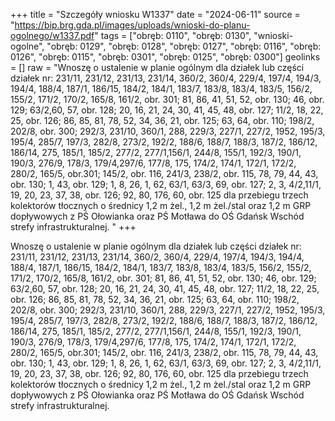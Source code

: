 +++
title = "Szczegóły wniosku W1337"
date = "2024-06-11"
source = "https://bip.brg.gda.pl/images/uploads/wnioski-do-planu-ogolnego/w1337.pdf"
tags = ["obręb: 0110", "obręb: 0130", "wnioski-ogolne", "obręb: 0129", "obręb: 0128", "obręb: 0127", "obręb: 0116", "obręb: 0126", "obręb: 0115", "obręb: 0301", "obręb: 0125", "obręb: 0300"]
geolinks = []
raw = "Wnoszę o ustalenie w planie ogólnym dla działek lub części działek nr: 231/11, 231/12, 231/13, 231/14, 360/2, 360/4, 229/4, 197/4, 194/3, 194/4, 188/4, 187/1, 186/15, 184/2, 184/1, 183/7, 183/8, 183/4, 183/5, 156/2, 155/2, 171/2, 170/2, 165/8, 161/2, obr. 301; 81, 86, 41, 51, 52, obr. 130; 46, obr. 129; 63/2,60, 57, obr. 128; 20, 16, 21, 24, 30, 41, 45, 48, obr. 127; 11/2, 18, 22, 25, obr. 126; 86, 85, 81, 78, 52, 34, 36, 21, obr. 125; 63, 64, obr. 110; 198/2, 202/8, obr. 300; 292/3, 231/10, 360/1, 288, 229/3, 227/1, 227/2, 1952, 195/3, 195/4, 285/7, 197/3, 282/8, 273/2, 192/2, 188/6, 188/7, 188/3, 187/2, 186/12, 186/14, 275, 185/1, 185/2, 277/2, 277/1,156/1, 244/8, 155/1, 192/3, 190/1, 190/3, 276/9, 178/3, 179/4,297/6, 177/8, 175, 174/2, 174/1, 172/1, 172/2, 280/2, 165/5, obr.301; 145/2, obr. 116, 241/3, 238/2, obr. 115, 78, 79, 44, 43, obr. 130; 1, 43, obr. 129; 1, 8, 26, 1, 62, 63/1, 63/3, 69, obr. 127; 2, 3, 4/2,11/1, 19, 20, 23, 37, 38, obr. 126; 92, 80, 176, 60, obr. 125 dla przebiegu trzech kolektorów tłocznych o średnicy 1,2 m żel., 1,2 m żel./stal oraz 1,2 m GRP dopływowych z PŚ Ołowianka oraz PŚ Motława do OŚ Gdańsk Wschód strefy infrastrukturalnej. "
+++

Wnoszę o ustalenie w planie ogólnym dla działek lub części działek nr: 231/11, 231/12, 231/13,
231/14, 360/2, 360/4, 229/4, 197/4, 194/3, 194/4, 188/4, 187/1, 186/15, 184/2, 184/1, 183/7, 183/8, 183/4, 183/5,
156/2, 155/2, 171/2, 170/2, 165/8, 161/2, obr. 301; 81, 86, 41, 51, 52, obr. 130; 46, obr. 129; 63/2,60, 57, obr.
128; 20, 16, 21, 24, 30, 41, 45, 48, obr. 127; 11/2, 18, 22, 25, obr. 126; 86, 85, 81, 78, 52, 34, 36, 21, obr. 125;
63, 64, obr. 110; 198/2, 202/8, obr. 300; 292/3, 231/10, 360/1, 288, 229/3, 227/1, 227/2, 1952, 195/3, 195/4,
285/7, 197/3, 282/8, 273/2, 192/2, 188/6, 188/7, 188/3, 187/2, 186/12, 186/14, 275, 185/1, 185/2, 277/2,
277/1,156/1, 244/8, 155/1, 192/3, 190/1, 190/3, 276/9, 178/3, 179/4,297/6, 177/8, 175, 174/2, 174/1, 172/1,
172/2, 280/2, 165/5, obr.301; 145/2, obr. 116, 241/3, 238/2, obr. 115, 78, 79, 44, 43, obr. 130; 1, 43, obr. 129;
1, 8, 26, 1, 62, 63/1, 63/3, 69, obr. 127; 2, 3, 4/2,11/1, 19, 20, 23, 37, 38, obr. 126; 92, 80, 176, 60, obr. 125
dla przebiegu trzech kolektorów tłocznych o średnicy 1,2 m żel., 1,2 m żel./stal oraz 1,2 m GRP dopływowych
z PŚ Ołowianka oraz PŚ Motława do OŚ Gdańsk Wschód strefy infrastrukturalnej.



